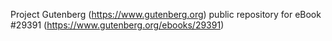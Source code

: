 Project Gutenberg (https://www.gutenberg.org) public repository for eBook #29391 (https://www.gutenberg.org/ebooks/29391)
